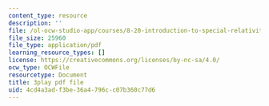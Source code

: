 ```yaml
---
content_type: resource
description: ''
file: /ol-ocw-studio-app/courses/8-20-introduction-to-special-relativity-january-iap-2021/4cd4a3adf3be36a4796cc07b360c77d6_0OnLn3Ito8o.pdf
file_size: 25960
file_type: application/pdf
learning_resource_types: []
license: https://creativecommons.org/licenses/by-nc-sa/4.0/
ocw_type: OCWFile
resourcetype: Document
title: 3play pdf file
uid: 4cd4a3ad-f3be-36a4-796c-c07b360c77d6
---
```

